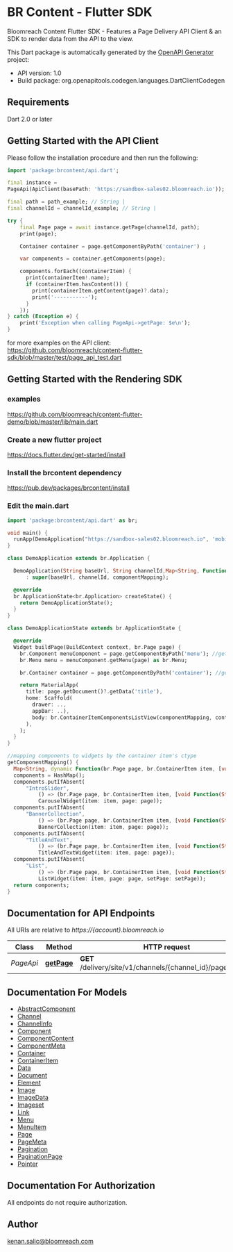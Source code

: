 # BR Content - Flutter SDK
Bloomreach Content Flutter SDK - Features a Page Delivery API Client & an SDK to render data from the API to the view.

This Dart package is automatically generated by the [OpenAPI Generator](https://openapi-generator.tech) project:

- API version: 1.0
- Build package: org.openapitools.codegen.languages.DartClientCodegen

## Requirements

Dart 2.0 or later

## Getting Started with the API Client

Please follow the installation procedure and then run the following:

```dart
import 'package:brcontent/api.dart';

final instance =
PageApi(ApiClient(basePath: 'https://sandbox-sales02.bloomreach.io'));

final path = path_example; // String | 
final channelId = channelId_example; // String | 

try {
    final Page page = await instance.getPage(channelId, path);
    print(page);

    Container container = page.getComponentByPath('container') ;

    var components = container.getComponents(page);

    components.forEach((containerItem) {
      print(containerItem!.name);
      if (containerItem.hasContent()) {
        print(containerItem.getContent(page)?.data);
        print('-----------');
      }
    });
} catch (Exception e) {
    print('Exception when calling PageApi->getPage: $e\n');
}

```
for more examples on the API client: https://github.com/bloomreach/content-flutter-sdk/blob/master/test/page_api_test.dart

## Getting Started with the Rendering SDK

### examples

https://github.com/bloomreach/content-flutter-demo/blob/master/lib/main.dart

### Create a new flutter project

https://docs.flutter.dev/get-started/install

### Install the brcontent dependency

https://pub.dev/packages/brcontent/install

### Edit the main.dart

```dart
import 'package:brcontent/api.dart' as br;

void main() {
  runApp(DemoApplication("https://sandbox-sales02.bloomreach.io", 'mobile-native-demo', getComponentMapping()));
}

class DemoApplication extends br.Application {

  DemoApplication(String baseUrl, String channelId,Map<String, Function(br.Page page, br.ContainerItem item, [void Function(String newPath)? setPage])> componentMapping)
      : super(baseUrl, channelId, componentMapping);

  @override
  br.ApplicationState<br.Application> createState() {
    return DemoApplicationState();
  }
}

class DemoApplicationState extends br.ApplicationState {

  @override
  Widget buildPage(BuildContext context, br.Page page) {
    br.Component menuComponent = page.getComponentByPath('menu'); //get the menu
    br.Menu menu = menuComponent.getMenu(page) as br.Menu;

    br.Container container = page.getComponentByPath('container'); //get a container component by path

    return MaterialApp(
      title: page.getDocument()?.getData('title'),
      home: Scaffold(
        drawer: ..,
        appBar: ..),
        body: br.ContainerItemComponentsListView(componentMapping, container, page, setPage), //this will render eacht container item component in a listview
      ),
    );
  }
}

//mapping components to widgets by the container item's ctype
getComponentMapping() {
  Map<String, dynamic Function(br.Page page, br.ContainerItem item, [void Function(String newPath)? setPage])>
  components = HashMap();
  components.putIfAbsent(
      "IntroSlider",
          () => (br.Page page, br.ContainerItem item, [void Function(String newPath)? setPage]) =>
          CarouselWidget(item: item, page: page));
  components.putIfAbsent(
      "BannerCollection",
          () => (br.Page page, br.ContainerItem item, [void Function(String newPath)? setPage]) =>
          BannerCollection(item: item, page: page));
  components.putIfAbsent(
      "TitleAndText",
          () => (br.Page page, br.ContainerItem item, [void Function(String newPath)? setPage]) =>
          TitleAndTextWidget(item: item, page: page));
  components.putIfAbsent(
      "List",
          () => (br.Page page, br.ContainerItem item, [void Function(String newPath)? setPage]) =>
          ListWidget(item: item, page: page, setPage: setPage));
  return components;
}

```

## Documentation for API Endpoints

All URIs are relative to *https://{account}.bloomreach.io*

Class | Method | HTTP request | Description
------------ | ------------- | ------------- | -------------
*PageApi* | [**getPage**](doc//PageApi.md#getpage) | **GET** /delivery/site/v1/channels/{channel_id}/pages/{path} | Get Page by path


## Documentation For Models

 - [AbstractComponent](doc//AbstractComponent.md)
 - [Channel](doc//Channel.md)
 - [ChannelInfo](doc//ChannelInfo.md)
 - [Component](doc//Component.md)
 - [ComponentContent](doc//ComponentContent.md)
 - [ComponentMeta](doc//ComponentMeta.md)
 - [Container](doc//Container.md)
 - [ContainerItem](doc//ContainerItem.md)
 - [Data](doc//Data.md)
 - [Document](doc//Document.md)
 - [Element](doc//Element.md)
 - [Image](doc//Image.md)
 - [ImageData](doc//ImageData.md)
 - [Imageset](doc//Imageset.md)
 - [Link](doc//Link.md)
 - [Menu](doc//Menu.md)
 - [MenuItem](doc//MenuItem.md)
 - [Page](doc//Page.md)
 - [PageMeta](doc//PageMeta.md)
 - [Pagination](doc//Pagination.md)
 - [PaginationPage](doc//PaginationPage.md)
 - [Pointer](doc//Pointer.md)


## Documentation For Authorization

 All endpoints do not require authorization.


## Author

kenan.salic@bloomreach.com

